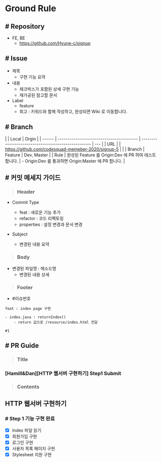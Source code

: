 # Ground Rule

## # Repository

- FE, BE
  - <https://github.com/Hyune-c/signup>

## # Issue

- 제목
  - 구현 기능 요약
- 내용
  - 체크박스가 포함된 상세 구현 기능
  - 재가공된 참고할 문서
- Label
  - feature
  - 회고 : 키워드와 함께 작성하고, 완성되면 Wiki 로 이동합니다.

## # Branch

|        | Local                                     | Orgin                                                |
| ------ | ----------------------------------------- | ---------------------------------------------------- | --- |
| URL    |                                           | <https://github.com/codesquad-memeber-2020/signup-5> |     |
| Branch | Feature                                   | Dev, Master                                          |
| Rule   | 완성된 Feature 를 Origin:Dev 에 PR 하여 테스트 합니다. | - Origin:Dev 를 통과하면 Origin:Master 에 PR 합니다.          |

## # 커밋 메세지 가이드

> ### Header

- Commit Type
  - feat : 새로운 기능 추가
  - refactor : 코드 리팩토링
  - properties : 설정 변경과 문서 변경

- Subject
  - 변경된 내용 요약

> ### Body

- 변경된 파일명 : 메소드명
  - 변경된 내용 상세

> ### Footer

- #이슈번호

```text
feat : index page 구현

- index.java : returnIndex()
    - return 값으로 /resource/index.html 전달

#1
```

## # PR Guide

> ### Title

### [Hamill&Dan][HTTP 웹서버 구현하기] Step1 Submit

> ### Contents

## HTTP 웹서버 구현하기

### # Step 1 기능 구현 완료

- [x] Index 파일 읽기  
- [x] 회원가입 구현
- [x] 로그인 구현
- [x] 사용자 목록 페이지 구현
- [x] Stylesheet 지원 구현
